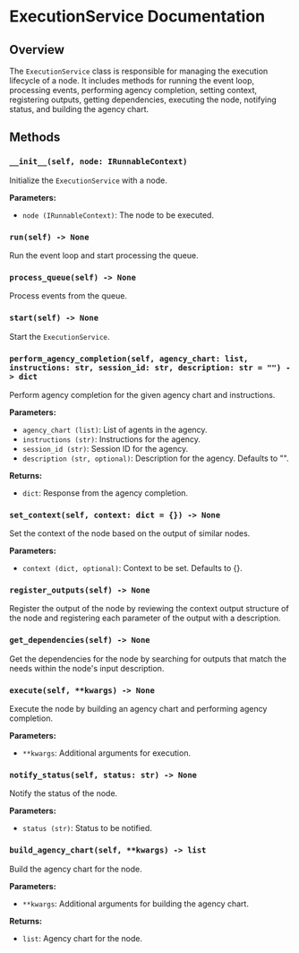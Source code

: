 # ExecutionService Documentation

## Overview
The `ExecutionService` class is responsible for managing the execution lifecycle of a node. It includes methods for running the event loop, processing events, performing agency completion, setting context, registering outputs, getting dependencies, executing the node, notifying status, and building the agency chart.

## Methods

### `__init__(self, node: IRunnableContext)`
Initialize the `ExecutionService` with a node.

**Parameters:**
- `node (IRunnableContext)`: The node to be executed.

### `run(self) -> None`
Run the event loop and start processing the queue.

### `process_queue(self) -> None`
Process events from the queue.

### `start(self) -> None`
Start the `ExecutionService`.

### `perform_agency_completion(self, agency_chart: list, instructions: str, session_id: str, description: str = "") -> dict`
Perform agency completion for the given agency chart and instructions.

**Parameters:**
- `agency_chart (list)`: List of agents in the agency.
- `instructions (str)`: Instructions for the agency.
- `session_id (str)`: Session ID for the agency.
- `description (str, optional)`: Description for the agency. Defaults to "".

**Returns:**
- `dict`: Response from the agency completion.

### `set_context(self, context: dict = {}) -> None`
Set the context of the node based on the output of similar nodes.

**Parameters:**
- `context (dict, optional)`: Context to be set. Defaults to {}.

### `register_outputs(self) -> None`
Register the output of the node by reviewing the context output structure of the node and registering each parameter of the output with a description.

### `get_dependencies(self) -> None`
Get the dependencies for the node by searching for outputs that match the needs within the node's input description.

### `execute(self, **kwargs) -> None`
Execute the node by building an agency chart and performing agency completion.

**Parameters:**
- `**kwargs`: Additional arguments for execution.

### `notify_status(self, status: str) -> None`
Notify the status of the node.

**Parameters:**
- `status (str)`: Status to be notified.

### `build_agency_chart(self, **kwargs) -> list`
Build the agency chart for the node.

**Parameters:**
- `**kwargs`: Additional arguments for building the agency chart.

**Returns:**
- `list`: Agency chart for the node.
